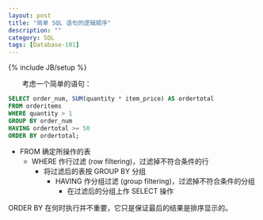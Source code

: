 ```yaml
---
layout: post
title: "简单 SQL 语句的逻辑顺序"
description: ""
category: SQL
tags: [Database-101]
---
```

{% include JB/setup %}

　　考虑一个简单的语句：

```sql
SELECT order_num, SUM(quantity * item_price) AS ordertotal  
FROM orderitems  
WHERE quantity > 1  
GROUP BY order_num  
HAVING ordertotal >= 50  
ORDER BY ordertotal; 
```

* FROM 确定所操作的表
	* WHERE 作行过滤 (row filtering)，过滤掉不符合条件的行
		* 将过滤后的表按 GROUP BY 分组
			* HAVING 作分组过滤 (group filtering)，过滤掉不符合条件的分组
				* 在过滤后的分组上作 SELECT 操作

ORDER BY 在何时执行并不重要，它只是保证最后的结果是排序显示的。